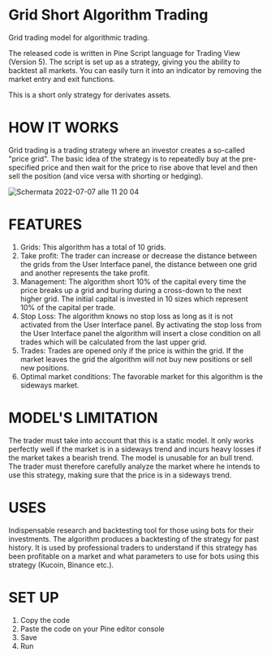 # Grid Short Algorithm Trading

Grid trading model for algorithmic trading.

The released code is written in Pine Script language for Trading View (Version 5). The script is set up as a strategy, giving you the ability to backtest all markets. You can easily turn it into an indicator by removing the market entry and exit functions. 

This is a short only strategy for derivates assets.

# HOW IT WORKS
Grid trading is a trading strategy where an investor creates a so-called "price grid". The basic idea of the strategy is to repeatedly buy at the pre-specified price and then wait for the price to rise above that level and then sell the position (and vice versa with shorting or hedging).

![Schermata 2022-07-07 alle 11 20 04](https://user-images.githubusercontent.com/100917872/177742698-37eaeca5-46dd-4f3e-8152-405be47b4804.png)

# FEATURES
1) Grids: This algorithm has a total of 10 grids.
2) Take profit: The trader can increase or decrease the distance between the grids from the User Interface panel, the distance between one grid and another represents the take profit.
3) Management: The algorithm short 10% of the capital every time the price breaks up a grid and buring during a cross-down to the next higher grid. The initial capital is invested in 10 sizes which represent 10% of the capital per trade.
4) Stop Loss: The algorithm knows no stop loss as long as it is not activated from the User Interface panel. By activating the stop loss from the User Interface panel the algorithm will insert a close condition on all trades which will be calculated from the last upper grid.
6) Trades: Trades are opened only if the price is within the grid. If the market leaves the grid the algorithm will not buy new positions or sell new positions.
7) Optimal market conditions: The favorable market for this algorithm is the sideways market.

# MODEL'S LIMITATION
The trader must take into account that this is a static model. It only works perfectly well if the market is in a sideways trend and incurs heavy losses if the market takes a bearish trend. The model is unusable for an bull trend. The trader must therefore carefully analyze the market where he intends to use this strategy, making sure that the price is in a sideways trend.

# USES
Indispensable research and backtesting tool for those using bots for their investments. The algorithm produces a backtesting of the strategy for past history. It is used by professional traders to understand if this strategy has been profitable on a market and what parameters to use for bots using this strategy (Kucoin, Binance etc.).


# SET UP 
1) Copy the code 
2) Paste the code on your Pine editor console 
3) Save 
4) Run 
